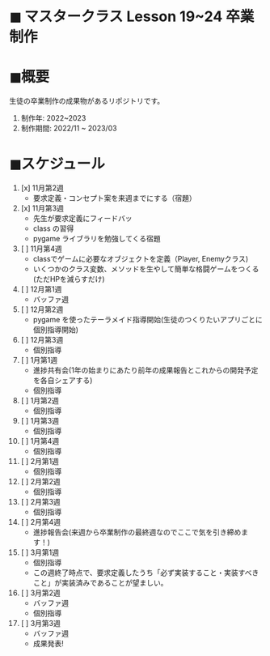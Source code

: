 # ◼ マスタークラス Lesson 19~24 卒業制作

# ◼概要

生徒の卒業制作の成果物があるリポジトリです。

1. 制作年: 2022~2023
1. 制作期間: 2022/11 ~ 2023/03

# ◼スケジュール
1. [x] 11月第2週
    - 要求定義・コンセプト案を来週までにする（宿題）
1. [x] 11月第3週
    - 先生が要求定義にフィードバッ
    - class の習得
    - pygame ライブラリを勉強してくる宿題
1. [ ] 11月第4週 
    - classでゲームに必要なオブジェクトを定義（Player, Enemyクラス)
    - いくつかのクラス変数、メソッドを生やして簡単な格闘ゲームをつくる(ただHPを減らすだけ)
1. [ ] 12月第1週
    - バッファ週
1. [ ] 12月第2週
    - pygame を使ったテーラメイド指導開始(生徒のつくりたいアプリごとに個別指導開始)
1. [ ] 12月第3週
    - 個別指導
1. [ ] 1月第1週
    - 進捗共有会(1年の始まりにあたり前年の成果報告とこれからの開発予定を各自シェアする)
    - 個別指導
1. [ ] 1月第2週
    - 個別指導
1. [ ] 1月第3週
    - 個別指導
1. [ ] 1月第4週
    - 個別指導
1. [ ] 2月第1週
    - 個別指導
1. [ ] 2月第2週
    - 個別指導
1. [ ] 2月第3週
    - 個別指導
1. [ ] 2月第4週
    - 進捗報告会(来週から卒業制作の最終週なのでここで気を引き締めます！)
1. [ ] 3月第1週
    - 個別指導
    - この週終了時点で、要求定義したうち「必ず実装すること・実装すべきこと」が実装済みであることが望ましい。
1. [ ] 3月第2週
    - バッファ週
    - 個別指導
1. [ ] 3月第3週  
    - バッファ週
    - 成果発表!